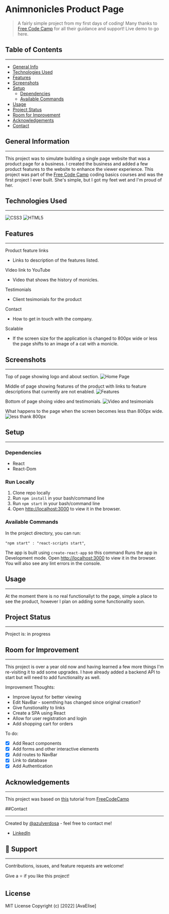 # Animnonicles Product Page

> A fairly simple project from my first days of coding! Many thanks to [Free Code Camp](https://www.freecodecamp.org/) for all their guidance and support! Live demo to go here.

## Table of Contents

---

- [General Info](#general)
- [Technologies Used](#technologies-used)
- [Features](#features)
- [Screenshots](#screenshots)
- [Setup](#setup)
  - [Dependencies](#dependencies)
  - [Available Commands](#available-commands)
- [Usage](#usage)
- [Project Status](#project-status)
- [Room for Improvement](#room-for-improvement)
- [Acknowledgements](#acknowledgements)
- [Contact](#contact)

## General Information

---

This project was to simulate building a single page website that was a product page for a business. I created the business and added a few product features to the website to enhance the viewer experience. This project was part of the [Free Code Camp](https://www.freecodecamp.org/) coding basics courses and was the first project I ever built. She's simple, but I got my feet wet and I'm proud of her.

## Technologies Used

---

![CSS3](https://img.shields.io/badge/CSS3-1572B6.svg?style=for-the-badge&logo=CSS3&logoColor=white)
![HTML5](https://img.shields.io/badge/HTML5-E34F26.svg?style=for-the-badge&logo=HTML5&logoColor=white)

## Features

---

Product feature links

- Links to description of the features listed.

Video link to YouTube

- Video that shows the history of monicles.

Testimonials

- Client tesimonials for the product

Contact

- How to get in touch with the company.

Scalable

- If the screen size for the application is changed to 800px wide or less the page shifts to an image of a cat with a monicle.

## Screenshots

---

Top of page showing logo and about section.
![Home Page](/UI/Screenshots/1.png 'Home Page')

Middle of page showing features of the product with links to feature descriptions that currently are not enabled.
![Features](/UI/Screenshots/2.png 'Features')

Bottom of page shoing video and testimonials.
![Video and tesimonials](/UI/Screenshots/3.png 'Video and tesimonials')

What happens to the page when the screen becomes less than 800px wide.
![less thank 800px](/UI/Screenshots/4.png 'less thank 800px')

## Setup

---

### Dependencies

- React
- React-Dom

### Run Locally

1. Clone repo locally
2. Run `npm install` in your bash/command line
3. Run `npm start` in your bash/command line
4. Open [http://localhost:3000](http://localhost:3000) to view it in the browser.

### Available Commands

In the project directory, you can run:

`"npm start" : "react-scripts start"`,

The app is built using `create-react-app` so this command Runs the app in Development mode. Open [http://localhost:3000](http://localhost:3000) to view it in the browser.
You will also see any lint errors in the console.

<!-- ### `"npm run dev": "concurrently "nodemon server" "npm run start"`,

For running the server and app together I am using concurrently this helps a lot in the MERN application as it runs both the server (client and server) concurrently. So you can work on them both together. -->

## Usage

---

At the moment there is no real functionaliyt to the page, simple a place to see the product, however I plan on adding some functionality soon.

## Project Status

---

Project is: in progress

## Room for Improvement

---

This project is over a year old now and having learned a few more things I'm re-visiting it to add some upgrades. I have already added a backend API to start but will need to add functionality as well.

Improvement Thoughts:

- Improve layout for better viewing
- Edit NavBar - soemthing has changed since original creation?
- Give funstionality to links
- Create a SPA using React
- Allow for user registration and login
- Add shopping cart for orders

To do:

- [x] Add React components
- [x] Add forms and other interactive elements
- [x] Add routes to NavBar
- [x] Link to database
- [x] Add Authentication

## Acknowledgements

---

This project was based on [this](https://www.freecodecamp.org/learn/2022/responsive-web-design/) tutorial from [FreeCodeCamp](https://www.freecodecamp.org)

##Contact

---

Created by [@azulverdosa](ellemocambo@gmail.com) - feel free to contact me!

- [LinkedIn](https://www.linkedin.com/in/avatorre/ 'linked')

## 🤝 Support

---

Contributions, issues, and feature requests are welcome!

Give a ⭐️ if you like this project!

## License

MIT License Copyright (c) [2022] [AvaElise]
